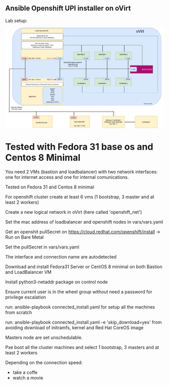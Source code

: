 ## Ansible Openshift UPI installer on oVirt

Lab setup:

![alt text](https://raw.githubusercontent.com/ValentinoUberti/openshift-ansible-ovirt/master/files/OvirtLabV2.png)

# Tested with Fedora 31 base os and Centos 8 Minimal #

You need 2 VMs (bastion and loadbalancer) with two network interfaces: one for internet access and one for internal comunications.

Tested on Fedora 31 and Centos 8 minimal

For openshift cluster create at least 6 vms (1 bootstrap, 3 master and at least 2 workers)

Create a new logical network in oVirt (here called 'openshift_net')

Set the mac address of loadbalancer and openshift nodes in vars/vars.yaml 

Get an openshit pullSecret on  https://cloud.redhat.com/openshift/install  -> Run on Bare Metal

Set the pullSecret in vars/vars.yaml

The interface and connection name are autodetected

Download and install Fedora31 Server or CentOS 8 minimal on both Bastion and LoadBalancer VM

Install python3-netaddr package on control node

Ensure current user is in the wheel group without need a password for privilege escalation

run: ansible-playbook connected_install.yaml for setup all the machines from scratch

run: ansible-playbook connected_install.yaml -e 'skip_download=yes' from avoiding download of initramfs, kernel and Red Hat CoreOS image

Masters node are set unschedulable.  

Pxe boot all the cluster machines and select 1 bootstrap, 3 masters and at least 2 workers

Depending on the connection speed:
  - take a coffe
  - watch a movie






